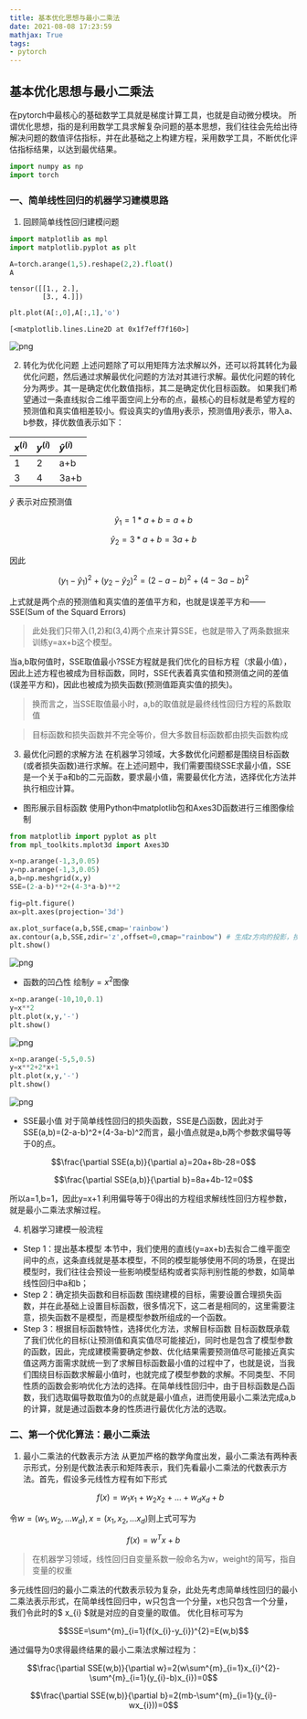 ```yaml
---
title: 基本优化思想与最小二乘法
date: 2021-08-08 17:23:59
mathjax: True
tags:
- pytorch
---
```

## 基本优化思想与最小二乘法
在pytorch中最核心的基础数学工具就是梯度计算工具，也就是自动微分模块。
所谓优化思想，指的是利用数学工具求解复杂问题的基本思想，我们往往会先给出待解决问题的数值评估指标，并在此基础之上构建方程，采用数学工具，不断优化评估指标结果，以达到最优结果。


```python
import numpy as np
import torch
```

### 一、简单线性回归的机器学习建模思路
1. 回顾简单线性回归建模问题



```python
import matplotlib as mpl
import matplotlib.pyplot as plt
```


```python
A=torch.arange(1,5).reshape(2,2).float()
A
```




    tensor([[1., 2.],
            [3., 4.]])




```python
plt.plot(A[:,0],A[:,1],'o')
```




    [<matplotlib.lines.Line2D at 0x1f7eff7f160>]




    
![png](/images/output_5_1.png)
    


2. 转化为优化问题
上述问题除了可以用矩阵方法求解以外，还可以将其转化为最优化问题，然后通过求解最优化问题的方法对其进行求解。最优化问题的转化分为两步。其一是确定优化数值指标，其二是确定优化目标函数。
如果我们希望通过一条直线拟合二维平面空间上分布的点，最核心的目标就是希望方程的预测值和真实值相差较小。假设真实的y值用y表示，预测值用$\widehat{y}$表示，带入a、b参数，择优数值表示如下：





$x^{(i)}$|$y^{(i)}$|$\widehat{y}^{(i)}$
:-|:-|:-
1|2|a+b
3|4|3a+b




$\widehat{y}$ 表示对应预测值



$$\widehat{y}_{1} = 1 * a + b = a + b$$


$$\widehat{y}_{2} = 3 * a + b = 3a + b$$


因此




$$(y_{1}-\widehat{y}_{1})^{2}+(y_{2}-\widehat{y}_{2})^{2}=(2-a-b)^{2}+(4-3a-b)^{2}$$



上式就是两个点的预测值和真实值的差值平方和，也就是误差平方和——SSE(Sum of the Squard Errors)


> 此处我们只带入(1,2)和(3,4)两个点来计算SSE，也就是带入了两条数据来训练y=ax+b这个模型。

当a,b取何值时，SSE取值最小?SSE方程就是我们优化的目标方程（求最小值），因此上述方程也被成为目标函数，同时，SSE代表着真实值和预测值之间的差值(误差平方和)，因此也被成为损失函数(预测值距真实值的损失)。

> 换而言之，当SSE取值最小时，a,b的取值就是最终线性回归方程的系数取值

> 目标函数和损失函数并不完全等价，但大多数目标函数都由损失函数构成

3. 最优化问题的求解方法
在机器学习领域，大多数优化问题都是围绕目标函数(或者损失函数)进行求解。在上述问题中，我们需要围绕SSE求最小值，SSE是一个关于a和b的二元函数，要求最小值，需要最优化方法，选择优化方法并执行相应计算。
- 图形展示目标函数
  使用Python中matplotlib包和Axes3D函数进行三维图像绘制


```python
from matplotlib import pyplot as plt
from mpl_toolkits.mplot3d import Axes3D
```


```python
x=np.arange(-1,3,0.05)
y=np.arange(-1,3,0.05)
a,b=np.meshgrid(x,y)
SSE=(2-a-b)**2+(4-3*a-b)**2
```


```python
fig=plt.figure()
ax=plt.axes(projection='3d')

ax.plot_surface(a,b,SSE,cmap='rainbow')
ax.contour(a,b,SSE,zdir='z',offset=0,cmap="rainbow") # 生成z方向的投影，投到x-y平面
plt.show()
```



    
![png](/images/output_9_0.png)
    



- 函数的凹凸性
绘制$y=x^{2}$图像


```python
x=np.arange(-10,10,0.1)
y=x**2
plt.plot(x,y,'-')
plt.show()
```


    
![png](/images/output_11_0.png)
    



```python
x=np.arange(-5,5,0.5)
y=x**2+2*x+1
plt.plot(x,y,'-')
plt.show()
```


    
![png](/images/output_12_0.png)
    


- SSE最小值
对于简单线性回归的损失函数，SSE是凸函数，因此对于SSE(a,b)=(2-a-b)^2+(4-3a-b)^2而言，最小值点就是a,b两个参数求偏导等于0的点。




$$\frac{\partial SSE(a,b)}{\partial a}=20a+8b-28=0$$





$$\frac{\partial SSE(a,b)}{\partial b}=8a+4b-12=0$$




所以a=1,b=1，因此y=x+1
利用偏导等于0得出的方程组求解线性回归方程参数，就是最小二乘法求解过程。


4. 机器学习建模一般流程
- Step 1：提出基本模型
  本节中，我们使用的直线(y=ax+b)去拟合二维平面空间中的点，这条直线就是基本模型，不同的模型能够使用不同的场景，在提出模型时，我们往往会预设一些影响模型结构或者实际判别性能的参数，如简单线性回归中a和b；
- Step 2：确定损失函数和目标函数
  围绕建模的目标，需要设置合理损失函数，并在此基础上设置目标函数，很多情况下，这二者是相同的，这里需要注意，损失函数不是模型，而是模型参数所组成的一个函数。
- Step 3：根据目标函数特性，选择优化方法，求解目标函数
  目标函数既承载了我们优化的目标(让预测值和真实值尽可能接近)，同时也是包含了模型参数的函数，因此，完成建模需要确定参数、优化结果需要预测值尽可能接近真实值这两方面需求就统一到了求解目标函数最小值的过程中了，也就是说，当我们围绕目标函数求解最小值时，也就完成了模型参数的求解。不同类型、不同性质的函数会影响优化方法的选择。在简单线性回归中，由于目标函数是凸函数，我们选取偏导数取值为0的点就是最小值点，进而使用最小二乘法完成a,b的计算，就是通过函数本身的性质进行最优化方法的选取。

### 二、第一个优化算法：最小二乘法
1. 最小二乘法的代数表示方法
    从更加严格的数学角度出发，最小二乘法有两种表示形式，分别是代数法表示和矩阵表示，我们先看最小二乘法的代数表示方法。首先，假设多元线性方程有如下形式





    $$f(x)=w_{1}x_{1}+w_{2}x_{2}+\dots+w_{d}x_{d}+b$$


令$w=(w_{1},w_{2},\dots w_{d}),x=(x_{1},x_{2},\dots x_{d})$则上式可写为




$$f(x)=w^{T}x+b$$




> 在机器学习领域，线性回归自变量系数一般命名为w，weight的简写，指自变量的权重

多元线性回归的最小二乘法的代数表示较为复杂，此处先考虑简单线性回归的最小二乘法表示形式，在简单线性回归中，w只包含一个分量，x也只包含一个分量，我们令此时的$ x_{i} $就是对应的自变量的取值。
优化目标可写为





$$SSE=\sum^{m}_{i=1}(f(x_{i}-y_{i})^{2}=E(w,b)$$




通过偏导为0求得最终结果的最小二乘法求解过程为：




$$\frac{\partial SSE(w,b)}{\partial w}=2(w\sum^{m}_{i=1}x_{i}^{2}-\sum^{m}_{i=1}(y_{i}-b)x_{i})=0$$




$$\frac{\partial SSE(w,b)}{\partial b}=2(mb-\sum^{m}_{i=1}(y_{i}-wx_{i}))=0$$
